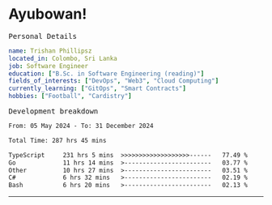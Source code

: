 # Ayubowan!

<samp>Personal Details</samp>

```yaml
name: Trishan Phillipsz
located_in: Colombo, Sri Lanka
job: Software Engineer
education: ["B.Sc. in Software Engineering (reading)"]
fields_of_interests: ["DevOps", "Web3", "Cloud Computing"]
currently_learning: ["GitOps", "Smart Contracts"]
hobbies: ["Football", "Cardistry"]
```

<samp>Development breakdown</samp>

<!--START_SECTION:waka-->

```txt
From: 05 May 2024 - To: 31 December 2024

Total Time: 287 hrs 45 mins

TypeScript     231 hrs 5 mins  >>>>>>>>>>>>>>>>>>>------   77.49 %
Go             11 hrs 14 mins  >------------------------   03.77 %
Other          10 hrs 27 mins  >------------------------   03.51 %
C#             6 hrs 32 mins   >------------------------   02.19 %
Bash           6 hrs 20 mins   >------------------------   02.13 %
```

<!--END_SECTION:waka-->

---
